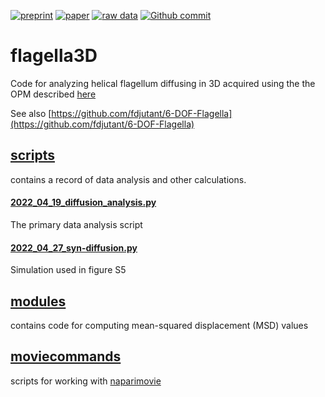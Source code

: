 [![preprint](https://img.shields.io/badge/preprint-bioRxiv-blue.svg)]()
[![paper](https://img.shields.io/badge/paper-journal%20name-blue.svg)]()
[![raw data](https://img.shields.io/badge/raw%20data-zenodo-blue.svg)](https://doi.org/10.5281/zenodo.6562089)
[![Github commit](https://img.shields.io/github/last-commit/QI2lab/mcSIM)](https://github.com/fdjutant/flagella3D)

# flagella3D
Code for analyzing helical flagellum diffusing in 3D acquired using the the OPM described [here](https://github.com/QI2lab/OPM)

See also [https://github.com/fdjutant/6-DOF-Flagella](https://github.com/fdjutant/6-DOF-Flagella)

## [scripts](scripts)
contains a record of data analysis and other calculations. 

#### [2022_04_19_diffusion_analysis.py](2022_04_19_diffusion_analysis.py)
The primary data analysis script

#### [2022_04_27_syn-diffusion.py](2022_04_27_syn-diffusion.py)
Simulation used in figure S5

## [modules](modules)
contains code for computing mean-squared displacement (MSD) values

## [moviecommands](moviecommands)
scripts for working with [naparimovie](https://github.com/guiwitz/naparimovie)

